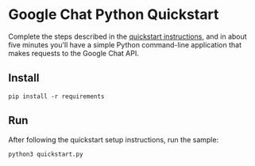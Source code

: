 # Google Chat Python Quickstart

Complete the steps described in the [quickstart instructions](
https://developers.google.com/workspace/chat/api/guides/quickstart/python),
and in about five minutes you'll have a simple Python command-line
application that makes requests to the Google Chat API.

## Install

`pip install -r requirements`

## Run

After following the quickstart setup instructions, run the sample:

`python3 quickstart.py`
